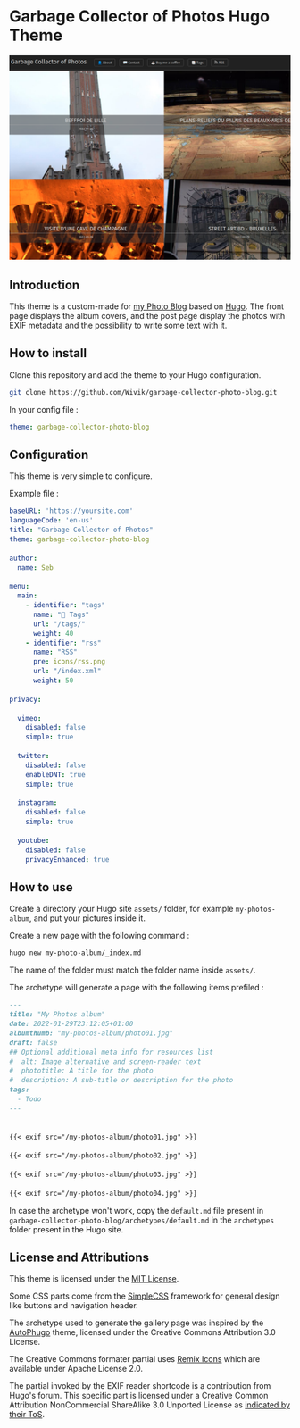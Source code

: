 # Garbage Collector of Photos Hugo Theme

![theme](theme.png)

## Introduction

This theme is a custom-made for [my Photo Blog](https://photos.zedas.fr) based on [Hugo](https://gohugo.io). The front page displays the album covers, and the post page display the photos with EXIF metadata and the possibility to write some text with it.

## How to install

Clone this repository and add the theme to your Hugo configuration.

```bash
git clone https://github.com/Wivik/garbage-collector-photo-blog.git
```

In your config file :

```yaml
theme: garbage-collector-photo-blog
```

## Configuration

This theme is very simple to configure.

Example file :

```yaml
baseURL: 'https://yoursite.com'
languageCode: 'en-us'
title: "Garbage Collector of Photos"
theme: garbage-collector-photo-blog

author:
  name: Seb

menu:
  main:
    - identifier: "tags"
      name: "📑 Tags"
      url: "/tags/"
      weight: 40
    - identifier: "rss"
      name: "RSS"
      pre: icons/rss.png
      url: "/index.xml"
      weight: 50

privacy:

  vimeo:
    disabled: false
    simple: true

  twitter:
    disabled: false
    enableDNT: true
    simple: true

  instagram:
    disabled: false
    simple: true

  youtube:
    disabled: false
    privacyEnhanced: true
```

## How to use

Create a directory your Hugo site `assets/` folder, for example `my-photos-album`, and put your pictures inside it.

Create a new page with the following command :

```bash
hugo new my-photo-album/_index.md
```

The name of the folder must match the folder name inside `assets/`.

The archetype will generate a page with the following items prefiled :

```markdown
---
title: "My Photos album"
date: 2022-01-29T23:12:05+01:00
albumthumb: "my-photos-album/photo01.jpg"
draft: false
## Optional additional meta info for resources list
#  alt: Image alternative and screen-reader text
#  phototitle: A title for the photo
#  description: A sub-title or description for the photo
tags:
  - Todo
---


{{< exif src="/my-photos-album/photo01.jpg" >}}

{{< exif src="/my-photos-album/photo02.jpg" >}}

{{< exif src="/my-photos-album/photo03.jpg" >}}

{{< exif src="/my-photos-album/photo04.jpg" >}}
```

In case the archetype won't work, copy the `default.md` file present in `garbage-collector-photo-blog/archetypes/default.md` in the `archetypes` folder present in the Hugo site.

## License and Attributions

This theme is licensed under the [MIT License](LICENSE).

Some CSS parts come from the [SimpleCSS](https://simplecss.org) framework for general design like buttons and navigation header.

The archetype used to generate the gallery page was inspired by the [AutoPhugo](https://github.com/kc0bfv/autophugo/) theme, licensed under the Creative Commons Attribution 3.0 License.

The Creative Commons formater partial uses [Remix Icons](https://github.com/Remix-Design/remixicon) which are available under Apache License 2.0.

The partial invoked by the EXIF reader shortcode is a contribution from Hugo's forum. This specific part is licensed under a Creative Common Attribution NonCommercial ShareAlike 3.0 Unported License as [indicated by their ToS](https://discourse.gohugo.io/tos#3).


